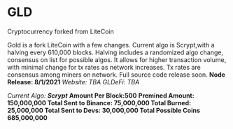 # GLD
Cryptocurrency forked from LiteCoin



Gold is a fork LiteCoin with a few changes. Current algo is Scrypt,with a halving every 610,000 blocks. Halving includes a randomized algo change, consensus on list for possible algos. It allows for higher transaction volume, with minimal change for tx rates as network increases. Tx rates are consensus among miners on network.
Full source code release soon.
__Node Release: 8/1/2021__
_Website: TBA
GLDeFi: TBA_

_Current Algo: **Scrypt**_
**Amount Per Block:500**
**Premined Amount: 150,000,000
Total Sent to Binance: 75,000,000
Total Burned: 25,000,000
Total Sent to Devs: 30,000,000
Total Possible Coins 685,000,000**
